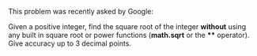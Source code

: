 This problem was recently asked by Google:

Given a positive integer, find the square root of the integer <b>without</b> using any built in square root or power functions (<b>math.sqrt</b> or the <b>**</b> operator). 
<br>Give accuracy up to 3 decimal points.
